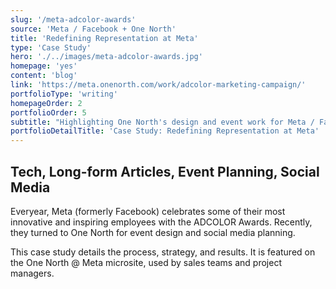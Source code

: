 ```yaml
---
slug: '/meta-adcolor-awards'
source: 'Meta / Facebook + One North'
title: 'Redefining Representation at Meta'
type: 'Case Study'
hero: './../images/meta-adcolor-awards.jpg'
homepage: 'yes'
content: 'blog'
link: 'https://meta.onenorth.com/work/adcolor-marketing-campaign/'
portfolioType: 'writing'
homepageOrder: 2
portfolioOrder: 5
subtitle: "Highlighting One North's design and event work for Meta / Facebook."
portfolioDetailTitle: 'Case Study: Redefining Representation at Meta'
---
```


## Tech, Long-form Articles, Event Planning, Social Media

Everyear, Meta (formerly Facebook) celebrates some of their most innovative and inspiring employees with the ADCOLOR Awards. Recently, they turned to One North for event design and social media planning.

This case study details the process, strategy, and results. It is featured on the One North @ Meta microsite, used by sales teams and project managers.
